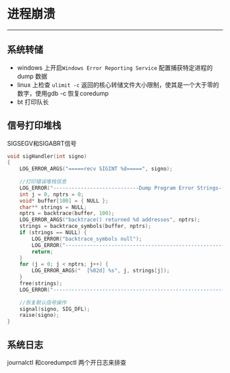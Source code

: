 # 进程崩溃
----
## 系统转储
- windows 上开启`Windows Error Reporting Service` 配置捕获特定进程的dump 数据
- linux 上检查 `ulimit -c` 返回的核心转储文件大小限制，使其是一个大于零的数字，使用gdb -c 恢复coredump 
- bt 打印队长

## 信号打印堆栈

SIGSEGV和SIGABRT信号
```cpp
void sigHandler(int signo) 
{
	LOG_ERROR_ARGS("=====recv SIGINT %d=====", signo);
	
	//打印错误堆栈信息
	LOG_ERROR("----------------------------Dump Program Error Strings-------------------------");
	int j = 0, nptrs = 0;
 	void* buffer[100] = { NULL };
 	char** strings = NULL;
 	nptrs = backtrace(buffer, 100);
 	LOG_ERROR_ARGS("backtrace() returned %d addresses", nptrs);
 	strings = backtrace_symbols(buffer, nptrs);
 	if (strings == NULL) {
  		LOG_ERROR("backtrace_symbols null");
  		LOG_ERROR("-------------------------------------------------------------------------------");
  		return;
 	}
 	for (j = 0; j < nptrs; j++) {
  		LOG_ERROR_ARGS("  [%02d] %s", j, strings[j]);
 	}
 	free(strings);
	LOG_ERROR("-------------------------------------------------------------------------------");
	
	//恢复默认信号操作
	signal(signo, SIG_DFL);
  	raise(signo);
}

```
## 系统日志
journalctl 和coredumpctl 两个开日志来排查